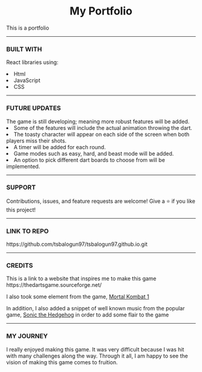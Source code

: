  <!-- explanations of the technologies used, the approach taken, a link to your live site, installation instructions, unsolved problems, -->

<h1 align="center">My Portfolio</h1>
This is a portfolio 

<hr>

<h3>BUILT WITH</h3>
<p>React libraries using:</p>
<li>Html</li>
<li>JavaScript</li>
<li>CSS</li>


<hr>


<h3>FUTURE UPDATES</h3>
The game is still developing; meaning more robust features will be added.
<li>Some of the features will include the actual animation throwing the dart.</li> 
<li>The toasty character will appear on each side of the screen when both players miss their shots.</li> 
<li>A timer will be added for each round.</li> 
<li>Game modes such as easy, hard, and beast mode will be added.</li>
<li>An option to pick different dart boards to choose from will be implemented.</li> 

<hr>

<h3>SUPPORT</h3>
Contributions, issues, and feature requests are welcome!
Give a ⭐️ if you like this project!

<hr>

<h3>LINK TO REPO</h3>
https://github.com/tsbalogun97/tsbalogun97.github.io.git

<hr>

<h3>CREDITS</h3>
This is a link to a website that inspires me to make this game https://thedartsgame.sourceforge.net/ 


I also took some element from the game, [Mortal Kombat 1](https://www.youtube.com/watch?v=JBGpEXbPhms)

In addition, I also added a snippet of well known music from the popular game, [Sonic the Hedgehog](https://www.youtube.com/watch?v=Gsa_4s3CjmI) in order to add some flair to the game

<hr>

<h3>MY JOURNEY</h3>
I really enjoyed making this game. It was very difficult because I was hit with many challenges along the way. Through it all, I am happy to see the vision of making this game comes to fruition. 


